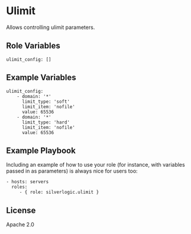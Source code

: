 Ulimit
=========

Allows controlling ulimit parameters.

Role Variables
--------------

```
ulimit_config: []
```

Example Variables
----------------

```
ulimit_config:
    - domain: '*'
      limit_type: 'soft'
      limit_item: 'nofile'
      value: 65536
    - domain: '*'
      limit_type: 'hard'
      limit_item: 'nofile'
      value: 65536
```

Example Playbook
----------------

Including an example of how to use your role (for instance, with variables passed in as parameters) is always nice for users too:

    - hosts: servers
      roles:
         - { role: silverlogic.ulimit }

License
-------

Apache 2.0
